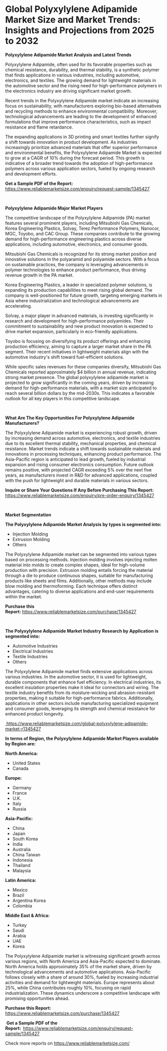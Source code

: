 <p><h1>Global Polyxylylene Adipamide Market Size and Market Trends: Insights and Projections from 2025 to 2032</h1></p><p><strong>Polyxylylene Adipamide Market Analysis and Latest Trends</strong></p>
<p><p>Polyxylylene Adipamide, often used for its favorable properties such as chemical resistance, durability, and thermal stability, is a synthetic polymer that finds applications in various industries, including automotive, electronics, and textiles. The growing demand for lightweight materials in the automotive sector and the rising need for high-performance polymers in the electronics industry are driving significant market growth.</p><p>Recent trends in the Polyxylylene Adipamide market indicate an increasing focus on sustainability, with manufacturers exploring bio-based alternatives and recycling methods to enhance environmental compatibility. Moreover, technological advancements are leading to the development of enhanced formulations that improve performance characteristics, such as impact resistance and flame retardance. </p><p>The expanding applications in 3D printing and smart textiles further signify a shift towards innovation in product development. As industries increasingly prioritize advanced materials that offer superior performance and environmental benefits, the Polyxylylene Adipamide Market is expected to grow at a CAGR of 10% during the forecast period. This growth is indicative of a broader trend towards the adoption of high-performance polymers across various application sectors, fueled by ongoing research and development efforts.</p></p>
<p><strong>Get a Sample PDF of the Report:&nbsp;</strong> <a href="https://www.reliablemarketsize.com/enquiry/request-sample/1345427?utm_campaign=1872&utm_medium=2&utm_source=Github&utm_content=ia&utm_term=02022025&utm_id=polyxylylene-adipamide">https://www.reliablemarketsize.com/enquiry/request-sample/1345427</a></p>
<p>&nbsp;</p>
<p><strong>Polyxylylene Adipamide Major Market Players</strong></p>
<p><p>The competitive landscape of the Polyxylylene Adipamide (PA) market features several prominent players, including Mitsubishi Gas Chemicals, Korea Engineering Plastics, Solvay, Terez Performance Polymers, Nanocor, MGC, Toyobo, and CAC Group. These companies contribute to the growing demand for high-performance engineering plastics across diverse applications, including automotive, electronics, and consumer goods.</p><p>Mitsubishi Gas Chemicals is recognized for its strong market position and innovative solutions in the polyaramid and polyamide sectors. With a focus on sustainable practices, the company is leveraging advancements in polymer technologies to enhance product performance, thus driving revenue growth in the PA market. </p><p>Korea Engineering Plastics, a leader in specialized polymer solutions, is expanding its production capabilities to meet rising global demand. The company is well-positioned for future growth, targeting emerging markets in Asia where industrialization and technological advancements are accelerating.</p><p>Solvay, a major player in advanced materials, is investing significantly in research and development for high-performance polyamides. Their commitment to sustainability and new product innovation is expected to drive market expansion, particularly in eco-friendly applications.</p><p>Toyobo is focusing on diversifying its product offerings and enhancing production efficiency, aiming to capture a larger market share in the PA segment. Their recent initiatives in lightweight materials align with the automotive industry's shift toward fuel-efficient solutions.</p><p>While specific sales revenues for these companies diversify, Mitsubishi Gas Chemicals reported approximately $4 billion in annual revenue, indicating strong market presence. The global polyxylylene adipamide market is projected to grow significantly in the coming years, driven by increasing demand for high-performance materials, with a market size anticipated to reach several billion dollars by the mid-2030s. This indicates a favorable outlook for all key players in this competitive landscape.</p></p>
<p>&nbsp;</p>
<p><strong>What Are The Key Opportunities For Polyxylylene Adipamide Manufacturers?</strong></p>
<p><p>The Polyxylylene Adipamide market is experiencing robust growth, driven by increasing demand across automotive, electronics, and textile industries due to its excellent thermal stability, mechanical properties, and chemical resistance. Market trends indicate a shift towards sustainable materials and innovations in processing techniques, enhancing product performance. The Asia-Pacific region is anticipated to lead growth, fueled by industrial expansion and rising consumer electronics consumption. Future outlook remains positive, with projected CAGR exceeding 5% over the next five years, as manufacturers invest in R&D for advanced applications, coupled with the push for lightweight and durable materials in various sectors.</p></p>
<p><strong>Inquire or Share Your Questions If Any Before Purchasing This Report:</strong> <a href="https://www.reliablemarketsize.com/enquiry/pre-order-enquiry/1345427?utm_campaign=1872&utm_medium=2&utm_source=Github&utm_content=ia&utm_term=02022025&utm_id=polyxylylene-adipamide">https://www.reliablemarketsize.com/enquiry/pre-order-enquiry/1345427</a></p>
<p>&nbsp;</p>
<p><strong>Market Segmentation</strong></p>
<p><strong>The Polyxylylene Adipamide Market Analysis by types is segmented into:</strong></p>
<p><ul><li>Injection Molding</li><li>Extrusion Molding</li><li>Others</li></ul></p>
<p><p>The Polyxylylene Adipamide market can be segmented into various types based on processing methods. Injection molding involves injecting molten material into molds to create complex shapes, ideal for high-volume production with precision. Extrusion molding entails forcing the material through a die to produce continuous shapes, suitable for manufacturing products like sheets and films. Additionally, other methods may include blow molding and thermoforming. Each technique offers distinct advantages, catering to diverse applications and end-user requirements within the market.</p></p>
<p><strong>Purchase this Report:&nbsp;</strong><a href="https://www.reliablemarketsize.com/purchase/1345427?utm_campaign=1872&utm_medium=2&utm_source=Github&utm_content=ia&utm_term=02022025&utm_id=polyxylylene-adipamide">https://www.reliablemarketsize.com/purchase/1345427</a></p>
<p>&nbsp;</p>
<p><strong>The Polyxylylene Adipamide Market Industry Research by Application is segmented into:</strong></p>
<p><ul><li>Automotive Industries</li><li>Electrical Industries</li><li>Textile Industries</li><li>Others</li></ul></p>
<p><p>The Polyxylylene Adipamide market finds extensive applications across various industries. In the automotive sector, it is used for lightweight, durable components that enhance fuel efficiency. In electrical industries, its excellent insulation properties make it ideal for connectors and wiring. The textile industry benefits from its moisture-wicking and abrasion-resistant properties, making it suitable for high-performance fabrics. Additionally, applications in other sectors include manufacturing specialized equipment and consumer goods, leveraging its strength and chemical resistance for enhanced product longevity.</p></p>
<p><a href="https://www.reliablemarketsize.com/global-polyxylylene-adipamide-market-r1345427?utm_campaign=1872&utm_medium=2&utm_source=Github&utm_content=ia&utm_term=02022025&utm_id=polyxylylene-adipamide">&nbsp;https://www.reliablemarketsize.com/global-polyxylylene-adipamide-market-r1345427</a></p>
<p><strong>In terms of Region, the Polyxylylene Adipamide Market Players available by Region are:</strong></p>
<p>
    <p> <strong> North America: </strong>
        <ul>
            <li>United States</li>
            <li>Canada</li>
        </ul>
        </p> 
    <p> <strong> Europe: </strong>
        <ul>
            <li>Germany</li>
            <li>France</li>
            <li>U.K.</li>
            <li>Italy</li>
            <li>Russia</li>
        </ul>
        </p> 
    <p> <strong> Asia-Pacific: </strong>
        <ul>
            <li>China</li>
            <li>Japan</li>
            <li>South Korea</li>
            <li>India</li>
            <li>Australia</li>
            <li>China Taiwan</li>
            <li>Indonesia</li>
            <li>Thailand</li>
            <li>Malaysia</li>
        </ul>
        </p> 
    <p> <strong> Latin America: </strong>
        <ul>
            <li>Mexico</li>
            <li>Brazil</li>
            <li>Argentina Korea</li>
            <li>Colombia</li>
        </ul>
        </p> 
    <p> <strong> Middle East & Africa: </strong>
        <ul>
            <li>Turkey</li>
            <li>Saudi</li>
            <li>Arabia</li>
            <li>UAE</li>
            <li>Korea</li>
        </ul>
    </p>
    </p>
<p><p>The Polyxylylene Adipamide market is witnessing significant growth across various regions, with North America and Asia-Pacific expected to dominate. North America holds approximately 35% of the market share, driven by technological advancements and automotive applications. Asia-Pacific follows closely with a share of around 30%, fueled by increasing industrial activities and demand for lightweight materials. Europe represents about 25%, while China contributes roughly 10%, focusing on rapid industrialization. These dynamics underscore a competitive landscape with promising opportunities ahead.</p></p>
<p><strong>Purchase this Report: </strong><a href="https://www.reliablemarketsize.com/purchase/1345427?utm_campaign=1872&utm_medium=2&utm_source=Github&utm_content=ia&utm_term=02022025&utm_id=polyxylylene-adipamide">https://www.reliablemarketsize.com/purchase/1345427</a></p>
<p>&nbsp;<strong>Get a Sample PDF of the Report:&nbsp;&nbsp;</strong><a href="https://www.reliablemarketsize.com/enquiry/request-sample/1345427?utm_campaign=1872&utm_medium=2&utm_source=Github&utm_content=ia&utm_term=02022025&utm_id=polyxylylene-adipamide">https://www.reliablemarketsize.com/enquiry/request-sample/1345427</a></p>
<p><strong></strong></p>
<p>Check more reports on <a href="https://www.reliablemarketsize.com/?utm_campaign=1872&utm_medium=2&utm_source=Github&utm_content=ia&utm_term=02022025&utm_id=polyxylylene-adipamide">https://www.reliablemarketsize.com/</a></p>